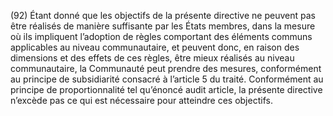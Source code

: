 (92) Étant donné que les objectifs de la présente directive ne peuvent pas être réalisés de manière suffisante par les États membres, dans la mesure où ils impliquent l’adoption de règles comportant des éléments communs applicables au niveau communautaire, et peuvent donc, en raison des dimensions et des effets de ces règles, être mieux réalisés au niveau communautaire, la Communauté peut prendre des mesures, conformément au principe de subsidiarité consacré à l’article 5 du traité. Conformément au principe de proportionnalité tel qu’énoncé audit article, la présente directive n’excède pas ce qui est nécessaire pour atteindre ces objectifs.